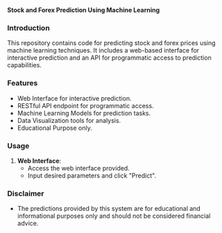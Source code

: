 **Stock and Forex Prediction Using Machine Learning**

### Introduction
This repository contains code for predicting stock and forex prices using machine learning techniques. It includes a web-based interface for interactive prediction and an API for programmatic access to prediction capabilities.

### Features
- Web Interface for interactive prediction.
- RESTful API endpoint for programmatic access.
- Machine Learning Models for prediction tasks.
- Data Visualization tools for analysis.
- Educational Purpose only.

### Usage
1. **Web Interface**:
   - Access the web interface provided.
   - Input desired parameters and click "Predict".

### Disclaimer
- The predictions provided by this system are for educational and informational purposes only and should not be considered financial advice.
